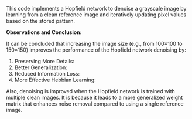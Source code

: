 This code implements a Hopfield network to denoise a grayscale image by learning from a clean reference image and iteratively updating pixel values based on the stored pattern.

**Observations and Conclusion:**

It can be concluded that increasing the image size (e.g., from 100×100 to 150×150) improves the performance of the Hopfield network denoising by:
1. Preserving More Details:
2. Better Generalization:
3. Reduced Information Loss:
4. More Effective Hebbian Learning:
 
Also, denoising is improved when the Hopfield network is trained with multiple clean images. It is because it leads to a more generalized weight matrix that enhances noise removal compared to using a single reference image.
